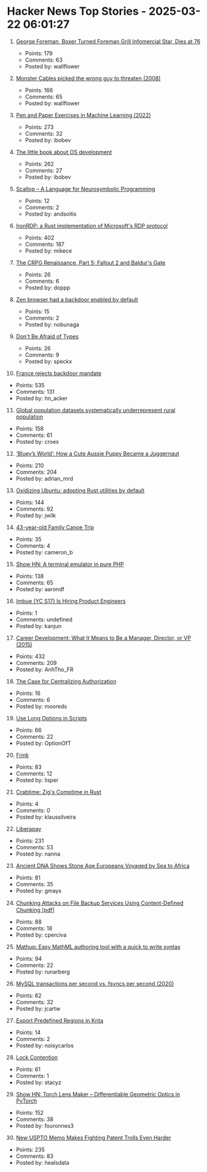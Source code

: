 # Hacker News Top Stories - 2025-03-22 06:01:27

1. [George Foreman, Boxer Turned Foreman Grill Infomercial Star, Dies at 76](https://variety.com/2025/tv/news/george-foreman-boxer-infomercial-star-dies-1236345523/)
   - Points: 179
   - Comments: 63
   - Posted by: wallflower

2. [Monster Cables picked the wrong guy to threaten (2008)](https://www.oncontracts.com/monster-cables-picked-the-wrong-guy-to-threaten/)
   - Points: 166
   - Comments: 65
   - Posted by: wallflower

3. [Pen and Paper Exercises in Machine Learning (2022)](https://arxiv.org/abs/2206.13446)
   - Points: 273
   - Comments: 32
   - Posted by: ibobev

4. [The little book about OS development](https://littleosbook.github.io/)
   - Points: 262
   - Comments: 27
   - Posted by: ibobev

5. [Scallop – A Language for Neurosymbolic Programming](https://www.scallop-lang.org/)
   - Points: 12
   - Comments: 2
   - Posted by: andsoitis

6. [IronRDP: a Rust implementation of Microsoft's RDP protocol](https://github.com/Devolutions/IronRDP)
   - Points: 402
   - Comments: 187
   - Posted by: mikece

7. [The CRPG Renaissance, Part 5: Fallout 2 and Baldur's Gate](https://www.filfre.net/2025/03/the-crpg-renaissance-part-5-fallout-2-and-baldurs-gate/)
   - Points: 26
   - Comments: 6
   - Posted by: doppp

8. [Zen browser had a backdoor enabled by default](https://github.com/zen-browser/desktop/pull/927)
   - Points: 15
   - Comments: 2
   - Posted by: nobunaga

9. [Don't Be Afraid of Types](https://lmika.org/2025/03/18/dont-be-afraid-of-types.html)
   - Points: 26
   - Comments: 9
   - Posted by: speckx

10. [France rejects backdoor mandate](https://www.eff.org/deeplinks/2025/03/win-encryption-france-rejects-backdoor-mandate)
   - Points: 535
   - Comments: 131
   - Posted by: hn_acker

11. [Global population datasets systematically underrepresent rural population](https://www.nature.com/articles/s41467-025-56906-7)
   - Points: 158
   - Comments: 61
   - Posted by: croes

12. [‘Bluey’s World’: How a Cute Aussie Puppy Became a Juggernaut](https://www.hollywoodreporter.com/tv/tv-features/blueys-world-success-puppy-juggernaut-1236164905/)
   - Points: 210
   - Comments: 204
   - Posted by: adrian_mrd

13. [Oxidizing Ubuntu: adopting Rust utilities by default](https://lwn.net/SubscriberLink/1014002/580b8750bf02cf41/)
   - Points: 144
   - Comments: 92
   - Posted by: jwilk

14. [43-year-old Family Canoe Trip](https://paddlingmag.com/stories/features/legendary-43-year-family-canoe-story/)
   - Points: 35
   - Comments: 4
   - Posted by: cameron_b

15. [Show HN: A terminal emulator in pure PHP](https://github.com/soloterm/screen)
   - Points: 138
   - Comments: 65
   - Posted by: aarondf

16. [Imbue (YC S17) Is Hiring Product Engineers](undefined)
   - Points: 1
   - Comments: undefined
   - Posted by: kanjun

17. [Career Development: What It Means to Be a Manager, Director, or VP (2015)](https://kellblog.com/2015/03/08/career-development-what-it-really-means-to-be-a-manager-director-or-vp/)
   - Points: 432
   - Comments: 209
   - Posted by: AnhTho_FR

18. [The Case for Centralizing Authorization](https://www.aserto.com/blog/the-case-for-centralizing-authorization)
   - Points: 16
   - Comments: 6
   - Posted by: mooreds

19. [Use Long Options in Scripts](https://matklad.github.io/2025/03/21/use-long-options-in-scripts.html)
   - Points: 66
   - Comments: 22
   - Posted by: OptionOfT

20. [Frink](https://frinklang.org/)
   - Points: 83
   - Comments: 12
   - Posted by: lisper

21. [Crabtime: Zig's Comptime in Rust](https://crates.io/crates/crabtime)
   - Points: 4
   - Comments: 0
   - Posted by: klaussilveira

22. [Liberapay](https://en.liberapay.com/)
   - Points: 231
   - Comments: 53
   - Posted by: nanna

23. [Ancient DNA Shows Stone Age Europeans Voyaged by Sea to Africa](https://www.nature.com/articles/d41586-025-00764-2)
   - Points: 81
   - Comments: 35
   - Posted by: gmays

24. [Chunking Attacks on File Backup Services Using Content-Deﬁned Chunking [pdf]](https://www.daemonology.net/blog/chunking-attacks.pdf)
   - Points: 88
   - Comments: 18
   - Posted by: cperciva

25. [Mathup: Easy MathML authoring tool with a quick to write syntax](https://mathup.xyz/)
   - Points: 94
   - Comments: 22
   - Posted by: runarberg

26. [MySQL transactions per second vs. fsyncs per second (2020)](https://sirupsen.com/napkin/problem-10-mysql-transactions-per-second)
   - Points: 62
   - Comments: 32
   - Posted by: jcartw

27. [Export Predefined Regions in Krita](https://github.com/aldanasjuan/krita_export_region)
   - Points: 14
   - Comments: 2
   - Posted by: noisycarlos

28. [Lock Contention](https://maksimkita.com/blog/lock-contention.html)
   - Points: 61
   - Comments: 1
   - Posted by: stacyz

29. [Show HN: Torch Lens Maker – Differentiable Geometric Optics in PyTorch](https://victorpoughon.github.io/torchlensmaker/)
   - Points: 152
   - Comments: 38
   - Posted by: fouronnes3

30. [New USPTO Memo Makes Fighting Patent Trolls Even Harder](https://www.eff.org/deeplinks/2025/03/new-uspto-memo-makes-fighting-patent-trolls-even-harder)
   - Points: 235
   - Comments: 83
   - Posted by: healsdata

